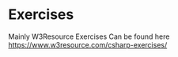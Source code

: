 # Exercises
Mainly W3Resource Exercises
Can be found here https://www.w3resource.com/csharp-exercises/
